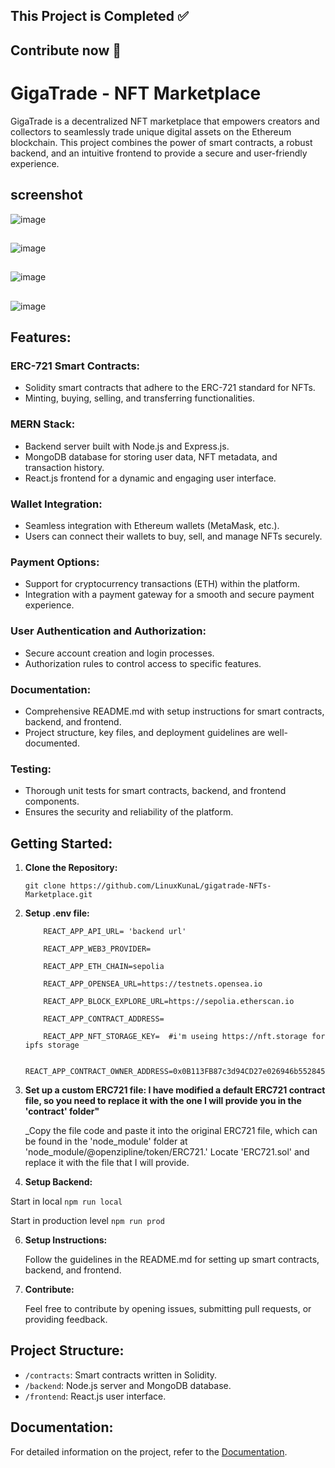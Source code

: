 ## This Project is Completed ✅
## Contribute now 🎉

# GigaTrade - NFT Marketplace

GigaTrade is a decentralized NFT marketplace that empowers creators and collectors to seamlessly trade unique digital assets on the Ethereum blockchain. This project combines the power of smart contracts, a robust backend, and an intuitive frontend to provide a secure and user-friendly experience.

## screenshot

![image](https://github.com/LinuxKunaL/gigatrade-NFTs-Marketplace/assets/75113218/5e206348-2cd1-4995-abf9-7ae56422c5e2)

##

![image](https://github.com/LinuxKunaL/gigatrade-NFTs-Marketplace/assets/75113218/98afdaa6-2050-431e-9046-245a1ae44950)

##

![image](https://github.com/LinuxKunaL/gigatrade-NFTs-Marketplace/assets/75113218/f786b67c-6834-4705-841e-38142829422b)


##

![image](https://github.com/LinuxKunaL/gigatrade-NFTs-Marketplace/assets/75113218/1939ef60-451d-4192-aad7-b1c1801da9c1)

##

## Features:

### ERC-721 Smart Contracts:

- Solidity smart contracts that adhere to the ERC-721 standard for NFTs.
- Minting, buying, selling, and transferring functionalities.

### MERN Stack:

- Backend server built with Node.js and Express.js.
- MongoDB database for storing user data, NFT metadata, and transaction history.
- React.js frontend for a dynamic and engaging user interface.

### Wallet Integration:

- Seamless integration with Ethereum wallets (MetaMask, etc.).
- Users can connect their wallets to buy, sell, and manage NFTs securely.

### Payment Options:

- Support for cryptocurrency transactions (ETH) within the platform.
- Integration with a payment gateway for a smooth and secure payment experience.

### User Authentication and Authorization:

- Secure account creation and login processes.
- Authorization rules to control access to specific features.

### Documentation:

- Comprehensive README.md with setup instructions for smart contracts, backend, and frontend.
- Project structure, key files, and deployment guidelines are well-documented.

### Testing:

- Thorough unit tests for smart contracts, backend, and frontend components.
- Ensures the security and reliability of the platform.

## Getting Started:

1.  **Clone the Repository:**

    ```
    git clone https://github.com/LinuxKunaL/gigatrade-NFTs-Marketplace.git
    ```

2.  **Setup .env file:**

    ```
        REACT_APP_API_URL= 'backend url'

        REACT_APP_WEB3_PROVIDER=
        
        REACT_APP_ETH_CHAIN=sepolia
        
        REACT_APP_OPENSEA_URL=https://testnets.opensea.io
        
        REACT_APP_BLOCK_EXPLORE_URL=https://sepolia.etherscan.io
        
        REACT_APP_CONTRACT_ADDRESS=
        
        REACT_APP_NFT_STORAGE_KEY=  #i'm useing https://nft.storage for ipfs storage
        
        REACT_APP_CONTRACT_OWNER_ADDRESS=0x0B113FB87c3d94CD27e026946b552845136b61e5
    
    ```

3.  **Set up a custom ERC721 file: I have modified a default ERC721 contract file, so you need to replace it with the one I will provide you in the 'contract' folder"**

    _Copy the file code and paste it into the original ERC721 file, which can be found in the 'node_module' folder at 'node_module/@openzipline/token/ERC721.' Locate 'ERC721.sol' and replace it with the file that I will provide.

4.  **Setup Backend:**

   Start in local
    ```
    npm run local
    ```

   Start in production level
    ```
    npm run prod
    ```
    
6.  **Setup Instructions:**

    Follow the guidelines in the README.md for setting up smart contracts, backend, and frontend.

7.  **Contribute:**

    Feel free to contribute by opening issues, submitting pull requests, or providing feedback.

## Project Structure:

- `/contracts`: Smart contracts written in Solidity.
- `/backend`: Node.js server and MongoDB database.
- `/frontend`: React.js user interface.

## Documentation:

For detailed information on the project, refer to the [Documentation](link-to-docs).
